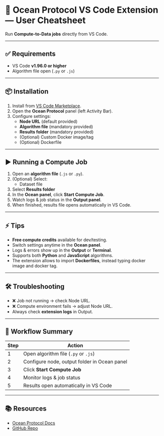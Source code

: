 # 🌊 Ocean Protocol VS Code Extension — User Cheatsheet

Run **Compute-to-Data jobs** directly from VS Code.

---

## ✅ Requirements

- VS Code **v1.96.0 or higher**
- Algorithm file open (`.py` or `.js`)

---

## 📦 Installation

1. Install from [VS Code Marketplace](https://marketplace.visualstudio.com/).
2. Open the **Ocean Protocol** panel (left Activity Bar).
3. Configure settings:
   - **Node URL** (default provided)
   - **Algorithm file** (mandatory provided)
   - **Results folder** (mandatory provided)
   - (Optional) Custom Docker image/tag
   - (Optional) Dockerfile

---

## ▶️ Running a Compute Job

1. Open an **algorithm file** (`.js` or `.py`).
2. (Optional) Select:
   - Dataset file
3. Select **Results folder**
4. In the **Ocean panel**, click **Start Compute Job**.
5. Watch logs & job status in the **Output panel**.
6. When finished, results file opens automatically in VS Code.

---

## ⚡ Tips

- **Free compute credits** available for dev/testing.
- Switch settings anytime in the **Ocean panel**.
- Logs & errors show up in the **Output** or **Terminal**.
- Supports both **Python** and **JavaScript** algorithms.
- The extension allows to import **Dockerfiles**, instead typing docker image and docker tag.

---

## 🛠️ Troubleshooting

- ❌ Job not running → check Node URL.
- ❌ Compute environment fails → adjust Node URL.
- Always check **extension logs** in Output.

---

## 🔄 Workflow Summary

| Step | Action                                       |
| ---- | -------------------------------------------- |
| 1    | Open algorithm file (`.py` or `.js`)         |
| 2    | Configure node, output folder in Ocean panel |
| 3    | Click **Start Compute Job**                  |
| 4    | Monitor logs & job status                    |
| 5    | Results open automatically in VS Code        |

---

## 📚 Resources

- [Ocean Protocol Docs](https://docs.oceanprotocol.com/developers/vscode)
- [GitHub Repo](https://github.com/oceanprotocol/vscode-extension)
